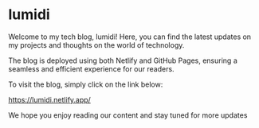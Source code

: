 # lumidi

Welcome to my tech blog, lumidi! Here, you can find the latest updates on my projects and thoughts on the world of technology.

The blog is deployed using both Netlify and GitHub Pages, ensuring a seamless and efficient experience for our readers.

To visit the blog, simply click on the link below:

<https://lumidi.netlify.app/>

We hope you enjoy reading our content and stay tuned for more updates
